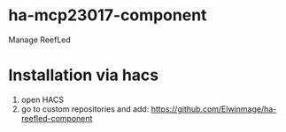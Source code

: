 # ha-mcp23017-component
Manage ReefLed

# Installation via hacs 
1) open HACS
2) go to custom repositories and add:
    https://github.com/Elwinmage/ha-reefled-component

